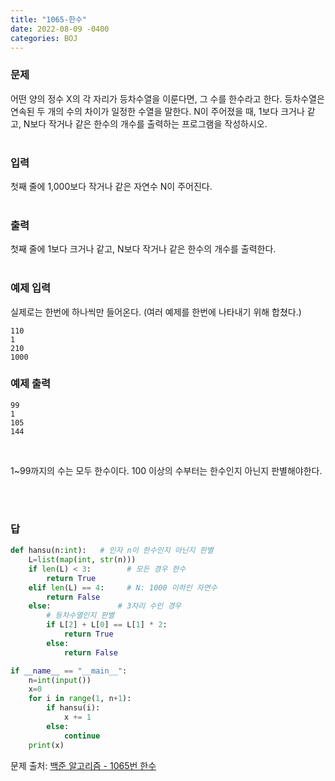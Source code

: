 ```yaml
---
title: "1065-한수"
date: 2022-08-09 -0400
categories: BOJ
---
```


### 문제

어떤 양의 정수 X의 각 자리가 등차수열을 이룬다면, 그 수를 한수라고 한다. 등차수열은 연속된 두 개의 수의 차이가 일정한 수열을 말한다. N이 주어졌을 때, 1보다 크거나 같고, N보다 작거나 같은 한수의 개수를 출력하는 프로그램을 작성하시오. 
<br/><br/>

### 입력

첫째 줄에 1,000보다 작거나 같은 자연수 N이 주어진다.
<br/><br/>

### 출력

첫째 줄에 1보다 크거나 같고, N보다 작거나 같은 한수의 개수를 출력한다.
<br/><br/>

### 예제 입력
실제로는 한번에 하나씩만 들어온다.
(여러 예제를 한번에 나타내기 위해 합쳤다.)
```
110
1
210
1000
```

### 예제 출력
```
99
1
105
144
```
<br/>

1~99까지의 수는 모두 한수이다. 100 이상의 수부터는 한수인지 아닌지 판별해야한다.

<br/><br/>
### 답

```python
def hansu(n:int):   # 인자 n이 한수인지 아닌지 판별
    L=list(map(int, str(n)))
    if len(L) < 3:        # 모든 경우 한수
        return True
    elif len(L) == 4:     # N: 1000 이하인 자연수
        return False
    else:               # 3자리 수인 경우
        # 등차수열인지 판별
        if L[2] + L[0] == L[1] * 2:
            return True
        else:
            return False

if __name__ == "__main__":
    n=int(input())
    x=0
    for i in range(1, n+1):
        if hansu(i):
            x += 1
        else:
            continue
    print(x)
```

문제 출처: [백준 알고리즘 - 1065번 한수][boj-algo]

[boj-algo]: https://www.acmicpc.net/problem/1065